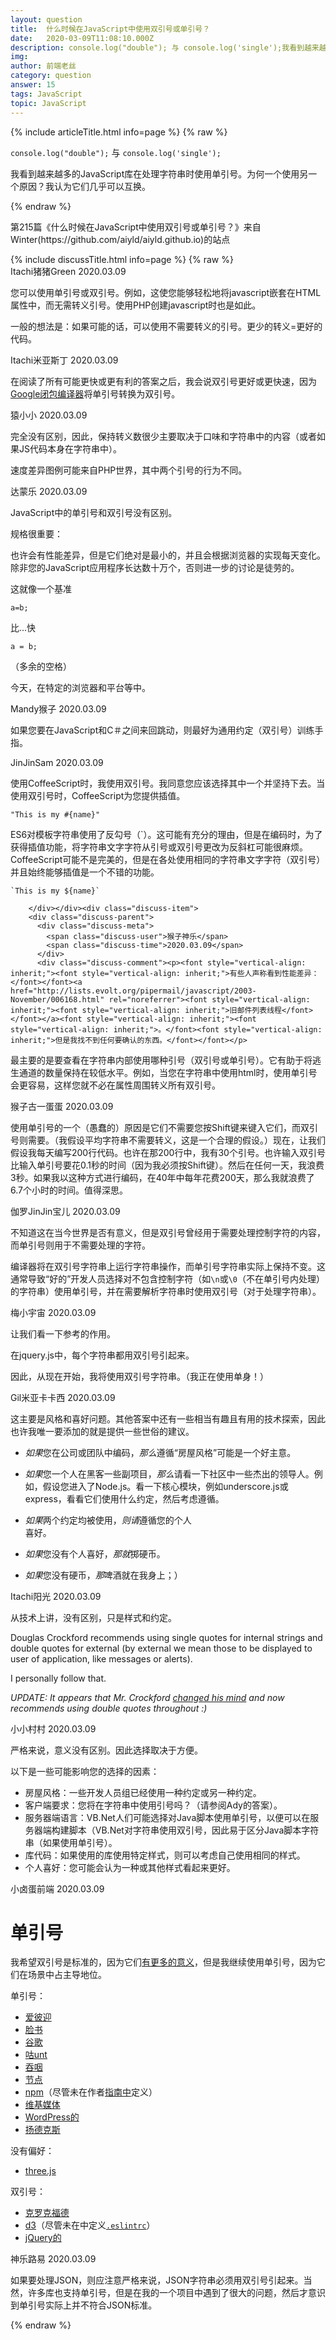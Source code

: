 ```yaml
---
layout: question
title:  什么时候在JavaScript中使用双引号或单引号？
date:   2020-03-09T11:08:10.000Z
description: console.log("double"); 与 console.log('single');我看到越来越多的JavaScript库在处理字符串时使用...
img: 
author: 前端老丝
category: question
answer: 15
tags: JavaScript
topic: JavaScript
---
```

<div class="article-root">
  <div class="article">
    {% include articleTitle.html info=page %}
    {% raw %}
    <div class="article-content"><p><code>console.log("double");</code><font style="vertical-align: inherit;"><font style="vertical-align: inherit;"> 与 </font></font><code>console.log('single');</code></p>

<p><font style="vertical-align: inherit;"><font style="vertical-align: inherit;">我看到越来越多的JavaScript库在处理字符串时使用单引号。</font><font style="vertical-align: inherit;">为何一个使用另一个原因？</font><font style="vertical-align: inherit;">我认为它们几乎可以互换。</font></font></p></div>
    {% endraw %}
  </div>
  <p class="winter_mark">第215篇《什么时候在JavaScript中使用双引号或单引号？》来自Winter(https://github.com/aiyld/aiyld.github.io)的站点</p>
  <div class="discuss-wrapper">
    {% include discussTitle.html info=page %}
    {% raw %}
    <div class="discuss-list">
    <div class="discuss-item">
        <div class="discuss-parent">
          <div class="discuss-meta">
            <span class="discuss-user">Itachi猪猪Green</span>
            <span class="discuss-time">2020.03.09</span>
          </div>
          <div class="discuss-comment"><p><font style="vertical-align: inherit;"><font style="vertical-align: inherit;">您可以使用单引号或双引号。</font><font style="vertical-align: inherit;">例如，这使您能够轻松地将javascript嵌套在HTML属性中，而无需转义引号。</font><font style="vertical-align: inherit;">使用PHP创建javascript时也是如此。</font></font></p>

<p><font style="vertical-align: inherit;"><font style="vertical-align: inherit;">一般的想法是：如果可能的话，可以使用不需要转义的引号。</font><font style="vertical-align: inherit;">更少的转义=更好的代码。</font></font></p></div>
        </div></div><div class="discuss-item">
        <div class="discuss-parent">
          <div class="discuss-meta">
            <span class="discuss-user">Itachi米亚斯丁</span>
            <span class="discuss-time">2020.03.09</span>
          </div>
          <div class="discuss-comment"><p><font style="vertical-align: inherit;"><font style="vertical-align: inherit;">在阅读了所有可能更快或更有利的答案之后，我会说双引号更好或更快速，因为</font></font><a href="http://closure-compiler.appspot.com/home" rel="nofollow"><font style="vertical-align: inherit;"><font style="vertical-align: inherit;">Google闭包编译器</font></font></a><font style="vertical-align: inherit;"><font style="vertical-align: inherit;">将单引号转换为双引号。</font></font></p></div>
        </div></div><div class="discuss-item">
        <div class="discuss-parent">
          <div class="discuss-meta">
            <span class="discuss-user">猿小小</span>
            <span class="discuss-time">2020.03.09</span>
          </div>
          <div class="discuss-comment"><p><font style="vertical-align: inherit;"><font style="vertical-align: inherit;">完全没有区别，因此，保持转义数很少主要取决于口味和字符串中的内容（或者如果JS代码本身在字符串中）。</font></font></p>

<p><font style="vertical-align: inherit;"><font style="vertical-align: inherit;">速度差异图例可能来自PHP世界，其中两个引号的行为不同。</font></font></p></div>
        </div></div><div class="discuss-item">
        <div class="discuss-parent">
          <div class="discuss-meta">
            <span class="discuss-user">达蒙乐</span>
            <span class="discuss-time">2020.03.09</span>
          </div>
          <div class="discuss-comment"><p><font style="vertical-align: inherit;"><font style="vertical-align: inherit;">JavaScript中的单引号和双引号没有区别。</font></font></p>

<p><font style="vertical-align: inherit;"><font style="vertical-align: inherit;">规格很重要：</font></font></p>

<p><font style="vertical-align: inherit;"><font style="vertical-align: inherit;">也许会有性能差异，但是它们绝对是最小的，并且会根据浏览器的实现每天变化。</font><font style="vertical-align: inherit;">除非您的JavaScript应用程序长达数十万个，否则进一步的讨论是徒劳的。</font></font></p>

<p><font style="vertical-align: inherit;"><font style="vertical-align: inherit;">这就像一个基准</font></font></p>

<pre><code>a=b;
</code></pre>

<p><font style="vertical-align: inherit;"><font style="vertical-align: inherit;">比...快</font></font></p>

<pre><code>a = b;
</code></pre>

<p><font style="vertical-align: inherit;"><font style="vertical-align: inherit;">（多余的空格）</font></font></p>

<p><font style="vertical-align: inherit;"><font style="vertical-align: inherit;">今天，在特定的浏览器和平台等中。</font></font></p></div>
        </div></div><div class="discuss-item">
        <div class="discuss-parent">
          <div class="discuss-meta">
            <span class="discuss-user">Mandy猴子</span>
            <span class="discuss-time">2020.03.09</span>
          </div>
          <div class="discuss-comment"><p><font style="vertical-align: inherit;"><font style="vertical-align: inherit;">如果您要在JavaScript和C＃之间来回跳动，则最好为通用约定（双引号）训练手指。 </font></font></p></div>
        </div></div><div class="discuss-item">
        <div class="discuss-parent">
          <div class="discuss-meta">
            <span class="discuss-user">JinJinSam</span>
            <span class="discuss-time">2020.03.09</span>
          </div>
          <div class="discuss-comment"><p><font style="vertical-align: inherit;"><font style="vertical-align: inherit;">使用CoffeeScript时，我使用双引号。</font><font style="vertical-align: inherit;">我同意您应该选择其中一个并坚持下去。</font><font style="vertical-align: inherit;">当使用双引号时，CoffeeScript为您提供插值。</font></font></p>

<pre><code>"This is my #{name}"
</code></pre>

<p><font style="vertical-align: inherit;"><font style="vertical-align: inherit;">ES6对模板字符串使用了反勾号（`）。</font><font style="vertical-align: inherit;">这可能有充分的理由，但是在编码时，为了获得插值功能，将字符串文字字符从引号或双引号更改为反斜杠可能很麻烦。</font><font style="vertical-align: inherit;">CoffeeScript可能不是完美的，但是在各处使用相同的字符串文字字符（双引号）并且始终能够插值是一个不错的功能。</font></font></p>

<pre><code>`This is my ${name}`
</code></pre></div>
        </div></div><div class="discuss-item">
        <div class="discuss-parent">
          <div class="discuss-meta">
            <span class="discuss-user">猴子神乐</span>
            <span class="discuss-time">2020.03.09</span>
          </div>
          <div class="discuss-comment"><p><font style="vertical-align: inherit;"><font style="vertical-align: inherit;">有些人声称看到性能差异：</font></font><a href="http://lists.evolt.org/pipermail/javascript/2003-November/006168.html" rel="noreferrer"><font style="vertical-align: inherit;"><font style="vertical-align: inherit;">旧邮件列表线程</font></font></a><font style="vertical-align: inherit;"><font style="vertical-align: inherit;">。</font><font style="vertical-align: inherit;">但是我找不到任何要确认的东西。</font></font></p>

<p><font style="vertical-align: inherit;"><font style="vertical-align: inherit;">最主要的是要查看在字符串内部使用哪种引号（双引号或单引号）。</font><font style="vertical-align: inherit;">它有助于将逃生通道的数量保持在较低水平。</font><font style="vertical-align: inherit;">例如，当您在字符串中使用html时，使用单引号会更容易，这样您就不必在属性周围转义所有双引号。</font></font></p></div>
        </div></div><div class="discuss-item">
        <div class="discuss-parent">
          <div class="discuss-meta">
            <span class="discuss-user">猴子古一蛋蛋</span>
            <span class="discuss-time">2020.03.09</span>
          </div>
          <div class="discuss-comment"><p><font style="vertical-align: inherit;"><font style="vertical-align: inherit;">使用单引号的一个（愚蠢的）原因是它们不需要您按Shift键来键入它们，而双引号则需要。</font><font style="vertical-align: inherit;">（我假设平均字符串不需要转义，这是一个合理的假设。）现在，让我们假设我每天编写200行代码。</font><font style="vertical-align: inherit;">也许在那200行中，我有30个引号。</font><font style="vertical-align: inherit;">也许输入双引号比输入单引号要花0.1秒的时间（因为我必须按Shift键）。</font><font style="vertical-align: inherit;">然后在任何一天，我浪费3秒。</font><font style="vertical-align: inherit;">如果我以这种方式进行编码，在40年中每年花费200天，那么我就浪费了6.7个小时的时间。</font><font style="vertical-align: inherit;">值得深思。</font></font></p></div>
        </div></div><div class="discuss-item">
        <div class="discuss-parent">
          <div class="discuss-meta">
            <span class="discuss-user">伽罗JinJin宝儿</span>
            <span class="discuss-time">2020.03.09</span>
          </div>
          <div class="discuss-comment"><p><font style="vertical-align: inherit;"><font style="vertical-align: inherit;">不知道这在当今世界是否有意义，但是双引号曾经用于需要处理控制字符的内容，而单引号则用于不需要处理的字符。</font></font></p>

<p><font style="vertical-align: inherit;"><font style="vertical-align: inherit;">编译器将在双引号字符串上运行字符串操作，而单引号字符串实际上保持不变。</font><font style="vertical-align: inherit;">这通常导致“好的”开发人员选择对不包含控制字符（如</font></font><code>\n</code><font style="vertical-align: inherit;"><font style="vertical-align: inherit;">或</font></font><code>\0</code><font style="vertical-align: inherit;"><font style="vertical-align: inherit;">（不在单引号内处理）的字符串）</font><font style="vertical-align: inherit;">使用单引号，并</font><font style="vertical-align: inherit;">在需要解析字符串时使用双引号（对于处理字符串）。</font></font></p></div>
        </div></div><div class="discuss-item">
        <div class="discuss-parent">
          <div class="discuss-meta">
            <span class="discuss-user">梅小宇宙</span>
            <span class="discuss-time">2020.03.09</span>
          </div>
          <div class="discuss-comment"><p><font style="vertical-align: inherit;"><font style="vertical-align: inherit;">让我们看一下参考的作用。</font></font></p>

<p><font style="vertical-align: inherit;"><font style="vertical-align: inherit;">在jquery.js中，每个字符串都用双引号引起来。 </font></font></p>

<p><font style="vertical-align: inherit;"><font style="vertical-align: inherit;">因此，从现在开始，我将使用双引号字符串。</font><font style="vertical-align: inherit;">（我正在使用单身！）</font></font></p></div>
        </div></div><div class="discuss-item">
        <div class="discuss-parent">
          <div class="discuss-meta">
            <span class="discuss-user">Gil米亚卡卡西</span>
            <span class="discuss-time">2020.03.09</span>
          </div>
          <div class="discuss-comment"><p><font style="vertical-align: inherit;"><font style="vertical-align: inherit;">这主要是风格和喜好问题。</font><font style="vertical-align: inherit;">其他答案中还有一些相当有趣且有用的技术探索，因此也许我唯一要添加的就是提供一些世俗的建议。</font></font></p>

<ul>
<li><p><em><font style="vertical-align: inherit;"><font style="vertical-align: inherit;">如果</font></font></em><font style="vertical-align: inherit;"><font style="vertical-align: inherit;">您在公司或团队中编码，</font></font><em><font style="vertical-align: inherit;"><font style="vertical-align: inherit;">那么</font></font></em><font style="vertical-align: inherit;"><font style="vertical-align: inherit;">遵循“房屋风格”可能是一个好主意。</font></font></p></li>
<li><p><em><font style="vertical-align: inherit;"><font style="vertical-align: inherit;">如果</font></font></em><font style="vertical-align: inherit;"><font style="vertical-align: inherit;">您一个人在黑客一些副项目，</font></font><em><font style="vertical-align: inherit;"><font style="vertical-align: inherit;">那么</font></font></em><font style="vertical-align: inherit;"><font style="vertical-align: inherit;">请看一下社区中一些杰出的领导人。</font><font style="vertical-align: inherit;">例如，假设您进入了Node.js。</font><font style="vertical-align: inherit;">看一下核心模块，例如underscore.js或express，看看它们使用什么约定，然后考虑遵循。</font></font></p></li>
<li><p><em><font style="vertical-align: inherit;"><font style="vertical-align: inherit;">如果</font></font></em><font style="vertical-align: inherit;"><font style="vertical-align: inherit;">两个约定均被使用，</font></font><em><font style="vertical-align: inherit;"><font style="vertical-align: inherit;">则请</font></font></em><font style="vertical-align: inherit;"><font style="vertical-align: inherit;">遵循您的个人</font></font><br><font style="vertical-align: inherit;"><font style="vertical-align: inherit;">
喜好。</font></font></p></li>
<li><p><em><font style="vertical-align: inherit;"><font style="vertical-align: inherit;">如果</font></font></em><font style="vertical-align: inherit;"><font style="vertical-align: inherit;">您没有个人喜好，</font></font><em><font style="vertical-align: inherit;"><font style="vertical-align: inherit;">那就</font></font></em><font style="vertical-align: inherit;"><font style="vertical-align: inherit;">掷硬币。</font></font></p></li>
<li><p><em><font style="vertical-align: inherit;"><font style="vertical-align: inherit;">如果</font></font></em><font style="vertical-align: inherit;"><font style="vertical-align: inherit;">您没有硬币，</font></font><em><font style="vertical-align: inherit;"><font style="vertical-align: inherit;">那</font></font></em><font style="vertical-align: inherit;"><font style="vertical-align: inherit;">啤酒就在我身上；）</font></font></p></li>
</ul></div>
        </div></div><div class="discuss-item">
        <div class="discuss-parent">
          <div class="discuss-meta">
            <span class="discuss-user">Itachi阳光</span>
            <span class="discuss-time">2020.03.09</span>
          </div>
          <div class="discuss-comment"><p><font style="vertical-align: inherit;"><font style="vertical-align: inherit;">从技术上讲，没有区别，只是样式和约定。</font></font></p>

<p>Douglas Crockford recommends using single quotes for internal strings and double quotes for external (by external we mean those to be displayed to user of application, like messages or alerts).  </p>

<p>I personally follow that.</p>

<p><em>UPDATE: It appears that Mr. Crockford <a href="https://plus.google.com/+DouglasCrockfordEsq/posts/EBky2K9erKt" rel="noreferrer">changed his mind</a> and now recommends using double quotes throughout  :)</em></p></div>
        </div></div><div class="discuss-item">
        <div class="discuss-parent">
          <div class="discuss-meta">
            <span class="discuss-user">小小村村</span>
            <span class="discuss-time">2020.03.09</span>
          </div>
          <div class="discuss-comment"><p><font style="vertical-align: inherit;"><font style="vertical-align: inherit;">严格来说，意义没有区别。</font><font style="vertical-align: inherit;">因此选择取决于方便。</font></font></p>

<p><font style="vertical-align: inherit;"><font style="vertical-align: inherit;">以下是一些可能影响您的选择的因素：</font></font></p>

<ul>
<li><font style="vertical-align: inherit;"><font style="vertical-align: inherit;">房屋风格：一些开发人员组已经使用一种约定或另一种约定。</font></font></li>
<li><font style="vertical-align: inherit;"><font style="vertical-align: inherit;">客户端要求：您将在字符串中使用引号吗？</font><font style="vertical-align: inherit;">（请参阅Ady的答案）。</font></font></li>
<li><font style="vertical-align: inherit;"><font style="vertical-align: inherit;">服务器端语言：VB.Net人们可能选择对Java脚本使用单引号，以便可以在服务器端构建脚本（VB.Net对字符串使用双引号，因此易于区分Java脚本字符串（如果使用单引号）。</font></font></li>
<li><font style="vertical-align: inherit;"><font style="vertical-align: inherit;">库代码：如果使用的库使用特定样式，则可以考虑自己使用相同的样式。</font></font></li>
<li><font style="vertical-align: inherit;"><font style="vertical-align: inherit;">个人喜好：您可能会认为一种或其他样式看起来更好。</font></font></li>
</ul></div>
        </div></div><div class="discuss-item">
        <div class="discuss-parent">
          <div class="discuss-meta">
            <span class="discuss-user">小卤蛋前端</span>
            <span class="discuss-time">2020.03.09</span>
          </div>
          <div class="discuss-comment"><h1><font style="vertical-align: inherit;"><font style="vertical-align: inherit;">单引号</font></font></h1>

<p><font style="vertical-align: inherit;"><font style="vertical-align: inherit;">我希望双引号是标准的，因为它们</font></font><a href="https://stackoverflow.com/questions/242813/when-to-use-double-or-single-quotes-in-javascript#18041188"><font style="vertical-align: inherit;"><font style="vertical-align: inherit;">有更多的意义</font></font></a><font style="vertical-align: inherit;"><font style="vertical-align: inherit;">，但是我继续使用单引号，因为它们在场景中占主导地位。</font></font></p>

<p><font style="vertical-align: inherit;"><font style="vertical-align: inherit;">单引号：</font></font></p>

<ul>
<li><a href="https://github.com/jscs-dev/node-jscs/blob/master/presets/airbnb.json" rel="noreferrer"><font style="vertical-align: inherit;"><font style="vertical-align: inherit;">爱彼迎</font></font></a></li>
<li><a href="https://github.com/facebook/fbjs/blob/8d447780c6f4df0ef92fa3d2987d9c4f96eb0100/packages/eslint-config-fbjs-opensource/index.js#L249" rel="noreferrer"><font style="vertical-align: inherit;"><font style="vertical-align: inherit;">脸书</font></font></a></li>
<li><a href="https://github.com/jscs-dev/node-jscs/blob/master/presets/google.json" rel="noreferrer"><font style="vertical-align: inherit;"><font style="vertical-align: inherit;">谷歌</font></font></a></li>
<li><a href="https://github.com/jscs-dev/node-jscs/blob/master/presets/grunt.json" rel="noreferrer"><font style="vertical-align: inherit;"><font style="vertical-align: inherit;">咕unt</font></font></a></li>
<li><a href="https://github.com/gulpjs/gulp/blob/master/.jscsrc" rel="noreferrer"><font style="vertical-align: inherit;"><font style="vertical-align: inherit;">吞咽</font></font></a></li>
<li><a href="https://github.com/jscs-dev/node-jscs/blob/master/presets/node.json" rel="noreferrer"><font style="vertical-align: inherit;"><font style="vertical-align: inherit;">节点</font></font></a></li>
<li><a href="https://github.com/npm/npm/blob/master/lib/npm.js" rel="noreferrer"><font style="vertical-align: inherit;"><font style="vertical-align: inherit;">npm</font></font></a><font style="vertical-align: inherit;"><font style="vertical-align: inherit;">（尽管未在作者</font></font><a href="https://docs.npmjs.com/misc/coding-style" rel="noreferrer"><font style="vertical-align: inherit;"><font style="vertical-align: inherit;">指南中</font></font></a><font style="vertical-align: inherit;"><font style="vertical-align: inherit;">定义</font><font style="vertical-align: inherit;">）</font></font></li>
<li><a href="https://github.com/jscs-dev/node-jscs/blob/master/presets/wikimedia.json" rel="noreferrer"><font style="vertical-align: inherit;"><font style="vertical-align: inherit;">维基媒体</font></font></a></li>
<li><a href="https://github.com/jscs-dev/node-jscs/blob/master/presets/wordpress.json" rel="noreferrer"><font style="vertical-align: inherit;"><font style="vertical-align: inherit;">WordPress的</font></font></a></li>
<li><a href="https://github.com/jscs-dev/node-jscs/blob/master/presets/yandex.json" rel="noreferrer"><font style="vertical-align: inherit;"><font style="vertical-align: inherit;">扬德克斯</font></font></a></li>
</ul>

<p><font style="vertical-align: inherit;"><font style="vertical-align: inherit;">没有偏好：</font></font></p>

<ul>
<li><a href="https://github.com/jscs-dev/node-jscs/blob/master/presets/mdcs.json" rel="noreferrer"><font style="vertical-align: inherit;"><font style="vertical-align: inherit;">three.js</font></font></a></li>
</ul>

<p><font style="vertical-align: inherit;"><font style="vertical-align: inherit;">双引号：</font></font></p>

<ul>
<li><a href="https://plus.google.com/+DouglasCrockfordEsq/posts/EBky2K9erKt" rel="noreferrer"><font style="vertical-align: inherit;"><font style="vertical-align: inherit;">克罗克福德</font></font></a></li>
<li><a href="https://github.com/d3/d3-format/blob/master/src/locale.js" rel="noreferrer"><font style="vertical-align: inherit;"><font style="vertical-align: inherit;">d3</font></font></a><font style="vertical-align: inherit;"><font style="vertical-align: inherit;">（尽管未在中定义</font></font><a href="https://github.com/d3/d3-shape/blob/master/.eslintrc" rel="noreferrer"><code>.eslintrc</code></a><font style="vertical-align: inherit;"><font style="vertical-align: inherit;">）</font></font></li>
<li><a href="https://github.com/jscs-dev/node-jscs/blob/master/presets/jquery.json" rel="noreferrer"><font style="vertical-align: inherit;"><font style="vertical-align: inherit;">jQuery的</font></font></a></li>
</ul></div>
        </div></div><div class="discuss-item">
        <div class="discuss-parent">
          <div class="discuss-meta">
            <span class="discuss-user">神乐路易</span>
            <span class="discuss-time">2020.03.09</span>
          </div>
          <div class="discuss-comment"><p><font style="vertical-align: inherit;"><font style="vertical-align: inherit;">如果要处理JSON，则应注意严格来说，JSON字符串必须用双引号引起来。</font><font style="vertical-align: inherit;">当然，许多库也支持单引号，但是在我的一个项目中遇到了很大的问题，然后才意识到单引号实际上并不符合JSON标准。</font></font></p></div>
        </div></div>
    </div>
    {% endraw %}
  </div>
<div>
